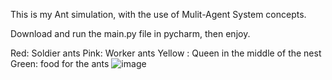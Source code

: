 This is my Ant simulation, with the use of Mulit-Agent System concepts. 

Download and run the main.py file in pycharm, then enjoy.

Red: Soldier ants 
Pink: Worker ants 
Yellow : Queen in the middle of the nest
Green: food for the ants 
![image](https://github.com/user-attachments/assets/65acc431-137f-431f-b2fc-d432405cdace)
